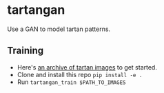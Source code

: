 tartangan
=========
Use a GAN to model tartan patterns.

Training
--------
 * Here's [an archive of tartan images](TKTKTK) to get started.
 * Clone and install this repo `pip install -e .`
 * Run `tartangan_train $PATH_TO_IMAGES`
 
